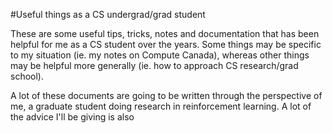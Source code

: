 #Useful things as a CS undergrad/grad student

These are some useful tips, tricks, notes and documentation that has been helpful
for me as a CS student over the years. Some things may be specific to my situation
(ie. my notes on Compute Canada), whereas other things may be helpful more generally
(ie. how to approach CS research/grad school).

A lot of these documents are going to be written through the perspective of me,
a graduate student doing research in reinforcement learning. A lot of the advice
I'll be giving is also 